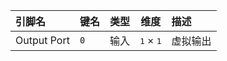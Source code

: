 <!--
DO NOT EDIT THIS FILE DIRECTLY.
This file is generated by tools/comp-docs.js.
All changes will be overwritten by regeneration.
-->

<slot class="model-pins">

| 引脚名 | 键名 | 类型 | 维度 | 描述 |
|:------ |:---- |:----:|:----:|:---- |
| Output Port | `0` | 输入 | <samp>1</samp> × <samp>1</samp> | 虚拟输出 |

</slot>
